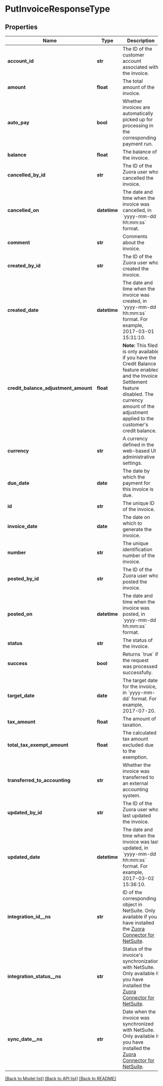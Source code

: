 # PutInvoiceResponseType

## Properties
Name | Type | Description | Notes
------------ | ------------- | ------------- | -------------
**account_id** | **str** | The ID of the customer account associated with the invoice.  | [optional] 
**amount** | **float** | The total amount of the invoice.  | [optional] 
**auto_pay** | **bool** | Whether invoices are automatically picked up for processing in the corresponding payment run.   | [optional] 
**balance** | **float** | The balance of the invoice.  | [optional] 
**cancelled_by_id** | **str** | The ID of the Zuora user who cancelled the invoice.  | [optional] 
**cancelled_on** | **datetime** | The date and time when the invoice was cancelled, in &#x60;yyyy-mm-dd hh:mm:ss&#x60; format.  | [optional] 
**comment** | **str** | Comments about the invoice.   | [optional] 
**created_by_id** | **str** | The ID of the Zuora user who created the invoice.  | [optional] 
**created_date** | **datetime** | The date and time when the invoice was created, in &#x60;yyyy-mm-dd hh:mm:ss&#x60; format. For example, 2017-03-01 15:31:10.  | [optional] 
**credit_balance_adjustment_amount** | **float** | **Note:** This filed is only available if you have the Credit Balance feature enabled and the Invoice Settlement feature disabled.  The currency amount of the adjustment applied to the customer&#39;s credit balance.  | [optional] 
**currency** | **str** | A currency defined in the web-based UI administrative settings.  | [optional] 
**due_date** | **date** | The date by which the payment for this invoice is due.   | [optional] 
**id** | **str** | The unique ID of the invoice.  | [optional] 
**invoice_date** | **date** | The date on which to generate the invoice.  | [optional] 
**number** | **str** | The unique identification number of the invoice.  | [optional] 
**posted_by_id** | **str** | The ID of the Zuora user who posted the invoice.  | [optional] 
**posted_on** | **datetime** | The date and time when the invoice was posted, in &#x60;yyyy-mm-dd hh:mm:ss&#x60; format.   | [optional] 
**status** | **str** | The status of the invoice.  | [optional] 
**success** | **bool** | Returns &#x60;true&#x60; if the request was processed successfully.  | [optional] 
**target_date** | **date** | The target date for the invoice, in &#x60;yyyy-mm-dd&#x60; format. For example, 2017-07-20.   | [optional] 
**tax_amount** | **float** | The amount of taxation.  | [optional] 
**total_tax_exempt_amount** | **float** | The calculated tax amount excluded due to the exemption.  | [optional] 
**transferred_to_accounting** | **str** | Whether the invoice was transferred to an external accounting system.  | [optional] 
**updated_by_id** | **str** | The ID of the Zuora user who last updated the invoice.  | [optional] 
**updated_date** | **datetime** | The date and time when the invoice was last updated, in &#x60;yyyy-mm-dd hh:mm:ss&#x60; format. For example, 2017-03-02 15:36:10.  | [optional] 
**integration_id__ns** | **str** | ID of the corresponding object in NetSuite. Only available if you have installed the [Zuora Connector for NetSuite](https://www.zuora.com/connect/app/?appId&#x3D;265).  | [optional] 
**integration_status__ns** | **str** | Status of the invoice&#39;s synchronization with NetSuite. Only available if you have installed the [Zuora Connector for NetSuite](https://www.zuora.com/connect/app/?appId&#x3D;265).  | [optional] 
**sync_date__ns** | **str** | Date when the invoice was synchronized with NetSuite. Only available if you have installed the [Zuora Connector for NetSuite](https://www.zuora.com/connect/app/?appId&#x3D;265).  | [optional] 

[[Back to Model list]](../README.md#documentation-for-models) [[Back to API list]](../README.md#documentation-for-api-endpoints) [[Back to README]](../README.md)


